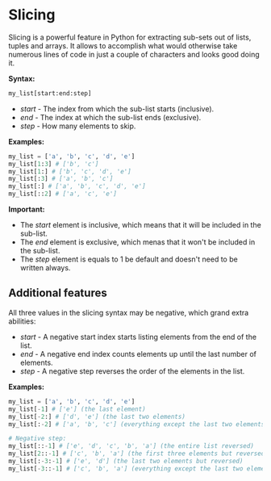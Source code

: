 # Slicing

Slicing is a powerful feature in Python for extracting sub-sets out of lists, tuples and arrays.
It allows to accomplish what would otherwise take numerous lines of code in just a couple of characters
and looks good doing it.

**Syntax:**

```python
my_list[start:end:step]
```
- *start* - The index from which the sub-list starts (inclusive).
- *end* - The index at which the sub-list ends (exclusive).
- *step* - How many elements to skip.

**Examples:**

```python
my_list = ['a', 'b', 'c', 'd', 'e']
my_list[1:3] # ['b', 'c']
my_list[1:] # ['b', 'c', 'd', 'e']
my_list[:3] # ['a', 'b', 'c']
my_list[:] # ['a', 'b', 'c', 'd', 'e']
my_list[::2] # ['a', 'c', 'e']
```

**Important:**

- The *start* element is inclusive, which means that it will be included in the sub-list.
- The *end* element is exclusive, which menas that it won't be included in the sub-list.
- The *step* element is equals to 1 be default and doesn't need to be written always.

## Additional features

All three values in the slicing syntax may be negative, which grand extra abilities:

- *start* - A negative start index starts listing elements from the end of the list.
- *end*  - A negative end index counts elements up until the last number of elements.
- *step* - A negative step reverses the order of the elements in the list.

**Examples:**

```python
my_list = ['a', 'b', 'c', 'd', 'e']
my_list[-1] # ['e'] (the last element)
my_list[-2:] # ['d', 'e'] (the last two elements)
my_list[:-2] # ['a', 'b', 'c'] (everything except the last two elements)

# Negative step:
my_list[::-1] # ['e', 'd', 'c', 'b', 'a'] (the entire list reversed)
my_list[2::-1] # ['c', 'b', 'a'] (the first three elements but reversed)
my_list[:-3:-1] # ['e', 'd'] (the last two elements but reversed)
my_list[-3::-1] # ['c', 'b', 'a'] (everything except the last two elements but reversed)
```
